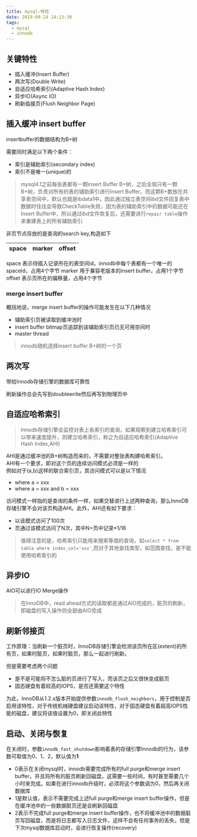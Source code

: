 ```yaml
---
title: mysql-特性
date: 2019-09-24 14:13:30
tags:
  - mysql
  - innodb
---
```


## 关键特性
- 插入缓冲(Insert Buffer)
- 两次写(Double Write)
- 自适应哈希索引(Adaptive Hash Index)
- 异步IO(Async IO)
- 刷新临接页(Flush Neighbor Page)

## 插入缓冲 insert buffer

insertbuffer的数据结构为B+树

需要同时满足以下两个条件：
- 索引是辅助索引(secondary index)
- 索引不是唯一(unique)的

> mysql4.1之前每张表都有一颗insert Buffer B+树，之后全局只有一颗B+树，负责对所有的表的辅助索引进行Insert Buffer。而这颗B+数放在共享表空间中，默认也就是ibdata1中。因此通过独立表空间ibd文件回复表中数据时往往会导致CheckTable失败，因为表的辅助索引中的数据可能还在Insert Buffer中，所以通过ibd文件恢复后，还需要进行`repair table`操作来重建表上的所有辅助索引

非页节点存放的是查询的search key,构造如下

space|marker|offset
---|---|---

space 表示待插入记录所在的表空间id，innodb中每个表都有一个唯一的spaceId，占用4个字节
marker 用于兼容老版本的insert buffer，占用1个字节
offset 表示页所在的偏移量，占用4个字节


### merge insert buffer

概括地说，merge insert buffer的操作可能发生在以下几种情况
- 辅助索引页被读取到缓冲池时
- insert buffer bitmap页追踪到该辅助索引页已无可用空间时
- master thread

> innodb随机选择insert buffer B+树的一个页

## 两次写
带给Innodb存储引擎的数据库可靠性

刷新操作总会先写到doublewrite然后再写到物理页中

## 自适应哈希索引

> Innodb存储引擎会监控对表上各索引的查询，如果观察到建立哈希索引可以带来速度提升，则建立哈希索引，称之为自适应哈希索引(Adaptive Hash Index,AHI)

AHI是通过缓冲池的B+树构造而来的，不需要对整张表构建哈希索引。  
AHI有一个要求，即对这个页的连续访问模式必须是一样的  
例如对于(a,b)这样的联合索引页，其访问模式可以是以下情况
- where a = xxx
- where a = xxx and b = xxx

访问模式一样指的是查询的条件一样，如果交替进行上述两种查询，那么InnoDB存储引擎不会对该页构造AHI。此外，AHI还有如下要求：
- 以该模式访问了100次
- 页通过该模式访问了N次，其中N=页中记录*1/16

> 值得注意的是，哈希索引只能用来搜索等值的查询，如`select * from table where index_col='xxx'`,而对于其他查找类型，如范围查找，是不能使用哈希索引的

## 异步IO

AIO可以进行IO Merge操作  
> 在InnoDB中，read ahead方式的读取都是通过AIO完成的，脏页的刷新，即磁盘的写入操作则全部由AIO完成

## 刷新邻接页

工作原理：当刷新一个脏页时，InnoDB存储引擎会检测该页所在区(extent)的所有页，如果时脏页，如果时脏页，那么一起进行刷新。

但是需要考虑两个问题
- 是不是可能将不怎么脏的页进行了写入，而该页之后又很快变成脏页
- 固态硬盘有着较高的IOPS，是否还需要这个特性

为此，InnoDB从1.2.x版本开始提供参数`innodb_flush_neighbors`，用于控制是否启用该特性，对于传统机械硬盘建议启动该特性，对于固态硬盘有着超高IOPS性能的磁盘，建议将该值设置为0，即关闭此特性


## 启动、关闭与恢复

在关闭时，参数`innodb_fast_shutdown`影响着表的存储引擎Innodb的行为，该参数可取值为0、1、2，默认值为**1**

- 0表示在关闭mysql时，innodb需要完成所有的full purge和merge insert buffer，并且将所有的脏页刷新回磁盘，这需要一些时间，有时甚至需要几个小时来完成。如果在进行innodb升级时，必须将这个参数调为0，然后再关闭数据库
- 1是默认值，表示不需要完成上述full purge和merge insert buffer操作，但是在缓冲池中的一些数据脏页还是会刷新回磁盘
- 2表示不完成full purge和merge insert buffer操作，也不将缓冲池中的数据脏页写回磁盘，而是将日志都写入日志文件，这样不会有任何事务的丢失，但是下次mysql数据库启动时，会进行恢复操作(recovery)








